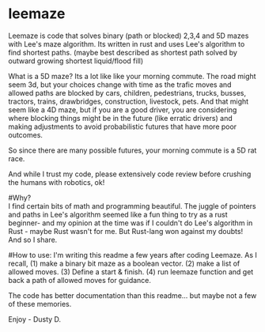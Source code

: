 # leemaze
Leemaze is code that solves binary (path or blocked) 2,3,4 and 5D mazes with Lee's maze algorithm.  Its written in rust and uses Lee's
algorithm to find shortest paths.  (maybe best described as shortest path solved by outward growing shortest liquid/flood fill)

What is a 5D maze?  Its a lot like like your morning commute.  The road might seem 3d, but your choices change with time as the trafic
 moves and allowed paths are blocked by cars,  children, pedestrians, trucks, busses, tractors, trains, drawbridges, construction, livestock, pets.
 And that might seem like a 4D maze, but if you are a good driver, you are considering where blocking things might be in the future
 (like erratic drivers) and making adjustments to avoid probabilistic futures that have more poor outcomes.  
 
So since there are many possible futures, your morning commute is a 5D rat race.
 
And while I trust my code, please extensively code review before crushing the humans with robotics, ok! 

#Why?  
I find certain bits of math and programming beautiful.  The juggle of pointers and paths in Lee's algorithm seemed like a
fun thing to try as a rust beginner- and my opinion at the time was if I couldn't do Lee's algorithm in Rust - maybe Rust wasn't for me.  But Rust-lang won against my doubts!  And so I share.

#How to use:
I'm writing this readme a few years after coding Leemaze.  As I recall, (1) make a binary bit maze as a boolean vector.  (2) make a list of allowed moves. (3) Define a start & finish. (4) run leemaze function and get back a path of allowed moves for guidance.

The code has better documentation than this readme... but maybe not a few of these memories.

Enjoy - Dusty D.
 
 
